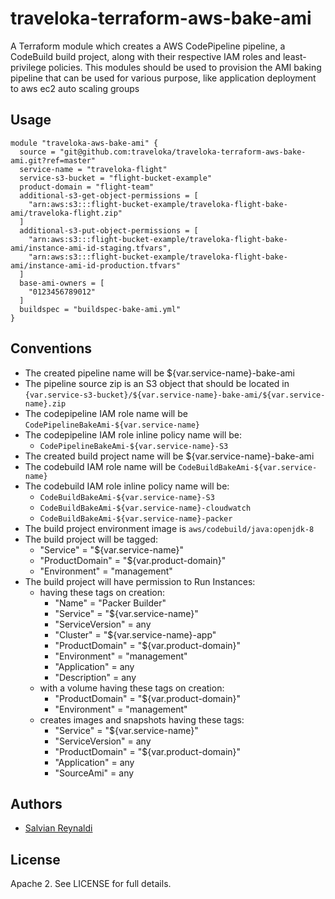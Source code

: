 # traveloka-terraform-aws-bake-ami
A Terraform module which creates a AWS CodePipeline pipeline, a CodeBuild build project, along with their respective IAM roles and least-privilege policies.
This modules should be used to provision the AMI baking pipeline that can be used for various purpose, like application deployment to aws ec2 auto scaling groups


## Usage
```
module "traveloka-aws-bake-ami" {
  source = "git@github.com:traveloka/traveloka-terraform-aws-bake-ami.git?ref=master"
  service-name = "traveloka-flight"
  service-s3-bucket = "flight-bucket-example"
  product-domain = "flight-team"
  additional-s3-get-object-permissions = [
    "arn:aws:s3:::flight-bucket-example/traveloka-flight-bake-ami/traveloka-flight.zip"
  ]
  additional-s3-put-object-permissions = [
    "arn:aws:s3:::flight-bucket-example/traveloka-flight-bake-ami/instance-ami-id-staging.tfvars",
    "arn:aws:s3:::flight-bucket-example/traveloka-flight-bake-ami/instance-ami-id-production.tfvars"
  ]
  base-ami-owners = [
    "0123456789012"
  ]
  buildspec = "buildspec-bake-ami.yml"
}
```

## Conventions
 - The created pipeline name will be ${var.service-name}-bake-ami
 - The pipeline source zip is an S3 object that should be located in `{var.service-s3-bucket}/${var.service-name}-bake-ami/${var.service-name}.zip`
 - The codepipeline IAM role name will be `CodePipelineBakeAmi-${var.service-name}`
 - The codepipeline IAM role inline policy name will be:
    - `CodePipelineBakeAmi-${var.service-name}-S3`
 - The created build project name will be ${var.service-name}-bake-ami
 - The codebuild IAM role name will be `CodeBuildBakeAmi-${var.service-name}`
 - The codebuild IAM role inline policy name will be:
    - `CodeBuildBakeAmi-${var.service-name}-S3`
    - `CodeBuildBakeAmi-${var.service-name}-cloudwatch`
    - `CodeBuildBakeAmi-${var.service-name}-packer`
 - The build project environment image is `aws/codebuild/java:openjdk-8`
 - The build project will be tagged:
    - "Service" = "${var.service-name}"
    - "ProductDomain" = "${var.product-domain}"
    - "Environment" = "management"
 - The build project will have permission to Run Instances:
    - having these tags on creation:
      - "Name" = "Packer Builder"
      - "Service" = "${var.service-name}"
      - "ServiceVersion" = any
      - "Cluster" = "${var.service-name}-app"
      - "ProductDomain" = "${var.product-domain}"
      - "Environment" = "management"
      - "Application" = any
      - "Description" = any
    - with a volume having these tags on creation:
      - "ProductDomain" = "${var.product-domain}"
      - "Environment" = "management"
    - creates images and snapshots having these tags:
      - "Service" = "${var.service-name}"
      - "ServiceVersion" = any
      - "ProductDomain" = "${var.product-domain}"
      - "Application" = any
      - "SourceAmi" = any



## Authors

 - [Salvian Reynaldi](https://github.com/salvianreynaldi)


## License

Apache 2. See LICENSE for full details.
